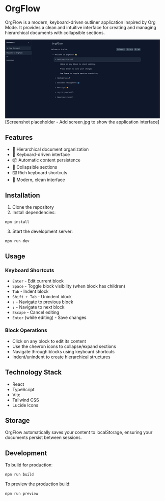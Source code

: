 # OrgFlow

OrgFlow is a modern, keyboard-driven outliner application inspired by Org Mode. It provides a clean and intuitive interface for creating and managing hierarchical documents with collapsible sections.

![OrgFlow Interface](screen.jpg)
[Screenshot placeholder - Add screen.jpg to show the application interface]

## Features

- 📝 Hierarchical document organization
- 🎯 Keyboard-driven interface
- 📦 Automatic content persistence
- 🔄 Collapsible sections
- ⌨️ Rich keyboard shortcuts
- 🎨 Modern, clean interface

## Installation

1. Clone the repository
2. Install dependencies:
```bash
npm install
```
3. Start the development server:
```bash
npm run dev
```

## Usage

### Keyboard Shortcuts

- `Enter` - Edit current block
- `Space` - Toggle block visibility (when block has children)
- `Tab` - Indent block
- `Shift + Tab` - Unindent block
- `↑` - Navigate to previous block
- `↓` - Navigate to next block
- `Escape` - Cancel editing
- `Enter` (while editing) - Save changes

### Block Operations

- Click on any block to edit its content
- Use the chevron icons to collapse/expand sections
- Navigate through blocks using keyboard shortcuts
- Indent/unindent to create hierarchical structures

## Technology Stack

- React
- TypeScript
- Vite
- Tailwind CSS
- Lucide Icons

## Storage

OrgFlow automatically saves your content to localStorage, ensuring your documents persist between sessions.

## Development

To build for production:
```bash
npm run build
```

To preview the production build:
```bash
npm run preview
```